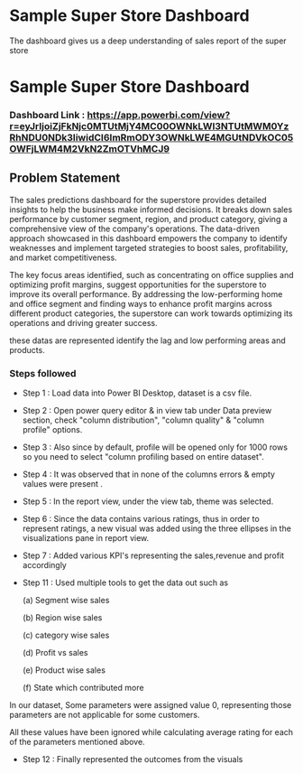 
# Sample Super Store Dashboard

The dashboard gives us a deep understanding of sales report of the super store

# Sample Super Store Dashboard

### Dashboard Link : https://app.powerbi.com/view?r=eyJrIjoiZjFkNjc0MTUtMjY4MC00OWNkLWI3NTUtMWM0YzRhNDU0NDk3IiwidCI6ImRmODY3OWNkLWE4MGUtNDVkOC05OWFjLWM4M2VkN2ZmOTVhMCJ9

## Problem Statement

The sales predictions dashboard for the superstore provides detailed insights to help the business make informed decisions. It breaks down sales performance by customer segment, region, and product category, giving a comprehensive view of the company's operations. The data-driven approach showcased in this dashboard empowers the company to identify weaknesses and implement targeted strategies to boost sales, profitability, and market competitiveness.

The key focus areas identified, such as concentrating on office supplies and optimizing profit margins, suggest opportunities for the superstore to improve its overall performance. By addressing the low-performing home and office segment and finding ways to enhance profit margins across different product categories, the superstore can work towards optimizing its operations and driving greater success.

these datas are represented identify the lag and low performing areas and products.


### Steps followed 

- Step 1 : Load data into Power BI Desktop, dataset is a csv file.
- Step 2 : Open power query editor & in view tab under Data preview section, check "column distribution", "column quality" & "column profile" options.
- Step 3 : Also since by default, profile will be opened only for 1000 rows so you need to select "column profiling based on entire dataset".
- Step 4 : It was observed that in none of the columns errors & empty values were present .
- Step 5 : In the report view, under the view tab, theme was selected.
- Step 6 : Since the data contains various ratings, thus in order to represent ratings, a new visual was added using the three ellipses in the visualizations pane in report view. 
- Step 7 : Added various KPI's representing the sales,revenue and profit accordingly


- Step 11 : Used multiple tools to get the data out such as

  (a) Segment wise sales

  (b) Region wise sales
  
  (c) category wise sales
  
  (d) Profit vs sales
  
  (e) Product wise sales
  
  (f) State which contributed more

 
  
In our dataset, Some parameters were assigned value 0, representing those parameters are not applicable for some customers.

All these values have been ignored while calculating average rating for each of the parameters mentioned above.

- Step 12 : Finally represented the outcomes from the visuals 



